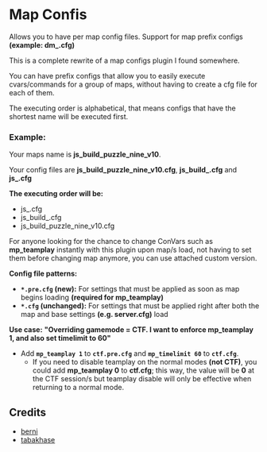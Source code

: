 # Map Confis

Allows you to have per map config files. Support for map prefix configs **(example: dm_.cfg)**

This is a complete rewrite of a map configs plugin I found somewhere.

You can have prefix configs that allow you to easily execute cvars/commands for a group of maps, without having to create a cfg file for each of them.

The executing order is alphabetical, that means configs that have the shortest name will be executed first.

### Example:

Your maps name is **js_build_puzzle_nine_v10**.

Your config files are **js_build_puzzle_nine_v10.cfg**, **js_build_.cfg** and **js_.cfg**

**The executing order will be:**
- js_.cfg
- js_build_.cfg
- js_build_puzzle_nine_v10.cfg

For anyone looking for the chance to change ConVars such as **mp_teamplay** instantly with this plugin upon map/s load, not having to set them before changing map anymore, you can use attached custom version.

**Config file patterns:**
- **`*.pre.cfg` (new):** For settings that must be applied as soon as map begins loading **(required for mp_teamplay)**
- **`*.cfg` (unchanged):** For settings that must be applied right after both the map and base settings **(e.g. server.cfg)** load

**Use case:** **"Overriding gamemode = CTF. I want to enforce mp_teamplay 1, and also set timelimit to 60"** 
- Add **`mp_teamplay 1`** to **`ctf.pre.cfg`** and **`mp_timelimit 60`** to **`ctf.cfg`**. 
	- If you need to disable teamplay on the normal modes **(not CTF)**, you could add **mp_teamplay 0** to **ctf.cfg**; this way, the value will be **0** at the CTF session/s but teamplay disable will only be effective when returning to a normal mode.

## Credits

- [berni](https://forums.alliedmods.net/member.php?u=27799)
- [tabakhase](https://forums.alliedmods.net/member.php?u=254788)